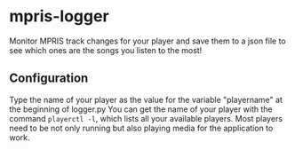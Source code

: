 # mpris-logger
Monitor MPRIS track changes for your player and save them to a json file to see which ones are the songs you listen to the most!

## Configuration
Type the name of your player as the value for the variable "playername" at the beginning of logger.py
You can get the name of your player with the command `playerctl -l`, which lists all your available players.
Most players need to be not only running but also playing media for the application to work.
